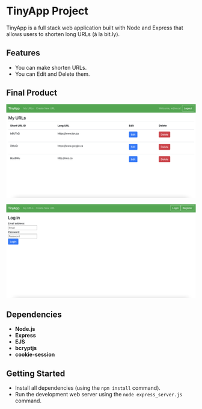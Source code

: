 # TinyApp Project
TinyApp is a full stack web application built with Node and Express that allows users to shorten long URLs (à la bit.ly).

## Features
- You can make shorten URLs.
- You can Edit and Delete them.

## Final Product

![Screenshot of URLs page](https://github.com/devRyanChoi/tinyapp/blob/main/docs/TinyApp%20-%20URLs.png?raw=true)

  



![Screenshot of Login page](https://github.com/devRyanChoi/tinyapp/blob/main/docs/TinyApp%20-%20Login%20page.png?raw=true)


## Dependencies

- **Node.js**
- **Express**
- **EJS**
- **bcryptjs**
- **cookie-session**

## Getting Started

- Install all dependencies (using the `npm install` command).
- Run the development web server using the `node express_server.js` command.